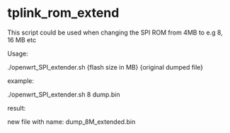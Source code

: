 # tplink_rom_extend
This script could be used when changing the SPI ROM from 4MB to e.g 8, 16 MB etc

Usage:

./openwrt_SPI_extender.sh {flash size in MB} {original dumped file}


example:

./openwrt_SPI_extender.sh 8 dump.bin


result:

new file with name: dump_8M_extended.bin
